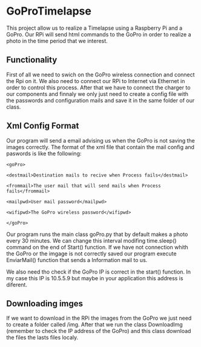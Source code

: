 # GoProTimelapse

This project allow us to realize a Timelapse using a Raspberry Pi and a GoPro. Our RPi will send html commands to the GoPro in order to realize a photo in the time period that we interest.

## Functionality

First of all we need to swich on the GoPro wireless connection and connect the Rpi on it. We also need to connect our RPi to Internet via Ethernet in order to control this process.
After that we have to connect the charger to our components and finnaly we only just need to create a <xml> config file with the passwords and configuration mails and save it in the same folder of our class. 

## Xml Config Format

Our program will send a email advising us when the GoPro is not saving the images correctly. The format of the xml file that contain the mail config and paswords is like the following:
```
<goPro>

<destmail>Destination mails to recive when Process fails</destmail>

<frommail>The user mail that will send mails when Process fails</frommail>

<mailpwd>User mail password</mailpwd>

<wifipwd>The GoPro wireless password</wifipwd>

</goPro>
```


Our program runs the main class goPro.py that by default makes a photo every 30 minutes. We can change this interval modifing time.sleep() command on the end of Start() function.
If we have not connection whith the GoPro or the imgage is not correctly saved our program execute EnviarMail() function that sends a Information mail to us.

We also need tho check if the GoPro IP is correct in the start() function. In my case this IP is 10.5.5.9 but maybe in your application this address is diferent.

## Downloading imges

If we want to download in the RPi the images from the GoPro we just need to create a folder called /img. After that we run the class DownloadImg (remember to check the IP address of the GoPro) and this class download the files the lasts files localy.
